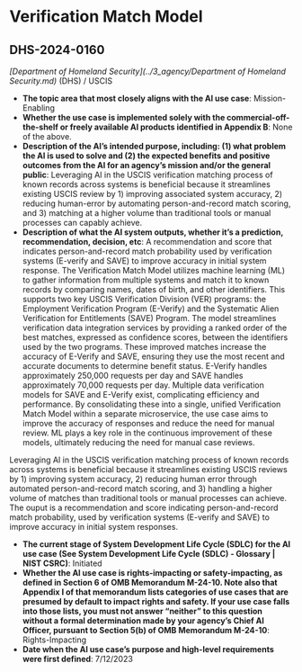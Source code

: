 # Verification Match Model
## DHS-2024-0160
_[Department of Homeland Security](../3_agency/Department of Homeland Security.md)_ (DHS) / USCIS


+ **The topic area that most closely aligns with the AI use case**: Mission-Enabling
+ **Whether the use case is implemented solely with the commercial-off-the-shelf or freely available AI products identified in Appendix B**: None of the above.
+ **Description of the AI’s intended purpose, including: (1) what problem the AI is used to solve and (2) the expected benefits and positive outcomes from the AI for an agency’s mission and/or the general public**: Leveraging AI in the USCIS verification matching process of known records across systems is beneficial because it streamlines existing USCIS review by 1) improving associated system accuracy, 2) reducing human-error by automating person-and-record match scoring, and 3) matching at a higher volume than traditional tools or manual processes can capably achieve.
+ **Description of what the AI system outputs, whether it’s a prediction, recommendation, decision, etc**: A recommendation and score that indicates person-and-record match probability used by verification systems (E-verify and SAVE) to improve accuracy in initial system response.
The Verification Match Model utilizes machine learning (ML) to gather information from multiple systems and match it to known records by comparing names, dates of birth, and other identifiers. This supports two key USCIS Verification Division (VER) programs: the Employment Verification Program (E-Verify) and the Systematic Alien Verification for Entitlements (SAVE) Program.  The model streamlines verification data integration services by providing a ranked order of the best matches, expressed as confidence scores, between the identifiers used by the two programs. These improved matches increase the accuracy of E-Verify and SAVE, ensuring they use the most recent and accurate documents to determine benefit status. E-Verify handles approximately 250,000 requests per day and SAVE handles approximately 70,000 requests per day. Multiple data verification models for SAVE and E-Verify exist, complicating efficiency and performance. By consolidating these into a single, unified Verification Match Model within a separate microservice, the use case aims to improve the accuracy of responses and reduce the need for manual review. ML plays a key role in the continuous improvement of these models, ultimately reducing the need for manual case reviews. 

Leveraging AI in the USCIS verification matching process of known records across systems is beneficial because it streamlines existing USCIS reviews by 1) improving system accuracy, 2) reducing human error through automated person-and-record match scoring, and 3) handling a higher volume of matches than traditional tools or manual processes can achieve.  The ouput is a recommendation and score indicating person-and-record match probability, used by verification systems (E-verify and SAVE) to improve accuracy in initial system responses. 
+ **The current stage of System Development Life Cycle (SDLC) for the AI use case (See System Development Life Cycle (SDLC) - Glossary | NIST CSRC)**: Initiated
+ **Whether the AI use case is rights-impacting or safety-impacting, as defined in Section 6 of OMB Memorandum M-24-10. Note also that Appendix I of that memorandum lists categories of use cases that are presumed by default to impact rights and safety. If your use case falls into those lists, you must not answer “neither” to this question without a formal determination made by your agency’s Chief AI Officer, pursuant to Section 5(b) of OMB Memorandum M-24-10**: Rights-Impacting
+ **Date when the AI use case’s purpose and high-level requirements were first defined**: 7/12/2023